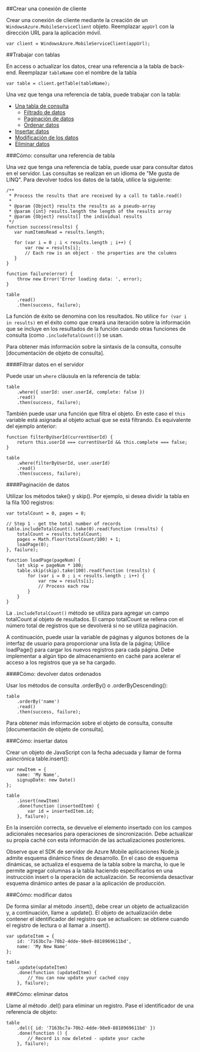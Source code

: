 ##<a name="create-client"></a>Crear una conexión de cliente

Crear una conexión de cliente mediante la creación de un `WindowsAzure.MobileServiceClient` objeto.  Reemplazar `appUrl` con la dirección URL para la aplicación móvil.

```
var client = WindowsAzure.MobileServiceClient(appUrl);
```

##<a name="table-reference"></a>Trabajar con tablas

En access o actualizar los datos, crear una referencia a la tabla de back-end. Reemplazar `tableName` con el nombre de la tabla

```
var table = client.getTable(tableName);
```

Una vez que tenga una referencia de tabla, puede trabajar con la tabla:

* [Una tabla de consulta](#querying)
  * [Filtrado de datos](#table-filter)
  * [Paginación de datos](#table-paging)
  * [Ordenar datos](#sorting-data)
* [Insertar datos](#inserting)
* [Modificación de los datos](#modifying)
* [Eliminar datos](#deleting)

###<a name="querying"></a>Cómo: consultar una referencia de tabla

Una vez que tenga una referencia de tabla, puede usar para consultar datos en el servidor.  Las consultas se realizan en un idioma de "Me gusta de LINQ".
Para devolver todos los datos de la tabla, utilice la siguiente:

```
/**
 * Process the results that are received by a call to table.read()
 *
 * @param {Object} results the results as a pseudo-array
 * @param {int} results.length the length of the results array
 * @param {Object} results[] the individual results
 */
function success(results) {
   var numItemsRead = results.length;

   for (var i = 0 ; i < results.length ; i++) {
       var row = results[i];
       // Each row is an object - the properties are the columns
   }
}

function failure(error) {
    throw new Error('Error loading data: ', error);
}

table
    .read()
    .then(success, failure);
```

La función de éxito se denomina con los resultados.   No utilice `for (var i in results)` en el éxito como que creará una iteración sobre la información que se incluye en los resultados de la función cuando otras funciones de consulta (como `.includeTotalCount()`) se usan.

Para obtener más información sobre la sintaxis de la consulta, consulte [documentación de objeto de consulta].

####<a name="table-filter"></a>Filtrar datos en el servidor

Puede usar un `where` cláusula en la referencia de tabla:

```
table
    .where({ userId: user.userId, complete: false })
    .read()
    .then(success, failure);
```

También puede usar una función que filtra el objeto.  En este caso el `this` variable está asignada al objeto actual que se está filtrando.  Es equivalente del ejemplo anterior:

```
function filterByUserId(currentUserId) {
    return this.userId === currentUserId && this.complete === false;
}

table
    .where(filterByUserId, user.userId)
    .read()
    .then(success, failure);
```

####<a name="table-paging"></a>Paginación de datos

Utilizar los métodos take() y skip().  Por ejemplo, si desea dividir la tabla en la fila 100 registros:

```
var totalCount = 0, pages = 0;

// Step 1 - get the total number of records
table.includeTotalCount().take(0).read(function (results) {
    totalCount = results.totalCount;
    pages = Math.floor(totalCount/100) + 1;
    loadPage(0);
}, failure);

function loadPage(pageNum) {
    let skip = pageNum * 100;
    table.skip(skip).take(100).read(function (results) {
        for (var i = 0 ; i < results.length ; i++) {
            var row = results[i];
            // Process each row
        }
    }
}
```

La `.includeTotalCount()` método se utiliza para agregar un campo totalCount al objeto de resultados.  El campo totalCount se rellena con el número total de registros que se devolverá si no se utiliza paginación.

A continuación, puede usar la variable de páginas y algunos botones de la interfaz de usuario para proporcionar una lista de la página; Utilice loadPage() para cargar los nuevos registros para cada página.  Debe implementar a algún tipo de almacenamiento en caché para acelerar el acceso a los registros que ya se ha cargado.


####<a name="sorting-data"></a>Cómo: devolver datos ordenados

Usar los métodos de consulta .orderBy() o .orderByDescending():

```
table
    .orderBy('name')
    .read()
    .then(success, failure);
```

Para obtener más información sobre el objeto de consulta, consulte [documentación de objeto de consulta].

###<a name="inserting"></a>Cómo: insertar datos

Crear un objeto de JavaScript con la fecha adecuada y llamar de forma asincrónica table.insert():

```
var newItem = {
    name: 'My Name',
    signupDate: new Date()
};

table
    .insert(newItem)
    .done(function (insertedItem) {
        var id = insertedItem.id;
    }, failure);
```

En la inserción correcta, se devuelve el elemento insertado con los campos adicionales necesarios para operaciones de sincronización.  Debe actualizar su propia caché con esta información de las actualizaciones posteriores.

Observe que el SDK de servidor de Azure Mobile aplicaciones Node.js admite esquema dinámico fines de desarrollo.
En el caso de esquema dinámicas, se actualiza el esquema de la tabla sobre la marcha, lo que le permite agregar columnas a la tabla haciendo especificarlos en una instrucción insert o la operación de actualización.  Se recomienda desactivar esquema dinámico antes de pasar a la aplicación de producción.

###<a name="modifying"></a>Cómo: modificar datos

De forma similar al método .insert(), debe crear un objeto de actualización y, a continuación, llame a .update().  El objeto de actualización debe contener el identificador del registro que se actualicen: se obtiene cuando el registro de lectura o al llamar a .insert().

```
var updateItem = {
    id: '7163bc7a-70b2-4dde-98e9-8818969611bd',
    name: 'My New Name'
};

table
    .update(updateItem)
    .done(function (updatedItem) {
        // You can now update your cached copy
    }, failure);
```

###<a name="deleting"></a>Cómo: eliminar datos

Llame al método .del() para eliminar un registro.  Pase el identificador de una referencia de objeto:

```
table
    .del({ id: '7163bc7a-70b2-4dde-98e9-8818969611bd' })
    .done(function () {
        // Record is now deleted - update your cache
    }, failure);
```
